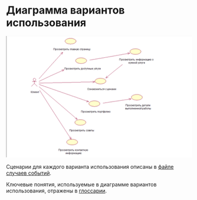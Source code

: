 # Диаграмма вариантов использования

![useCase diagram](../../../pictures/diagrams/useCase.png)

Сценарии для каждого варианта использования описаны в [файле случаев событий](useCase.md).

Ключевые понятия, используемые в диаграмме вариантов использования, отражены в [глоссарии](glossarium.md).
